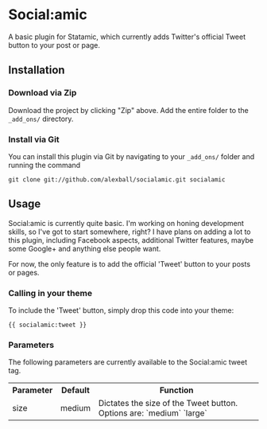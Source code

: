 Social:amic
===========

A basic plugin for Statamic, which currently adds Twitter's official Tweet button to your post or page.

Installation
------------

### Download via Zip ###
Download the project by clicking "Zip" above. Add the entire folder to the `_add_ons/` directory.

### Install via Git ###
You can install this plugin via Git by navigating to your `_add_ons/` folder and running the command

	git clone git://github.com/alexball/socialamic.git socialamic
	
Usage
-----

Social:amic is currently quite basic. I'm working on honing development skills, so I've got to start somewhere, right? I have plans on adding a lot to this plugin, including Facebook aspects, additional Twitter features, maybe some Google+ and anything else people want.

For now, the only feature is to add the official 'Tweet' button to your posts or pages.

### Calling in your theme ###

To include the 'Tweet' button, simply drop this code into your theme:

	{{ socialamic:tweet }}
	
### Parameters ###

The following parameters are currently available to the Social:amic tweet tag.

<table>
	<tr>
		<th>Parameter</th>
		<th>Default</th>
		<th>Function</th>
	</tr>
	<tr>
		<td>
				size
		</td>
		<td>medium</td>
		<td>Dictates the size of the Tweet button. Options are:
			`medium`
			`large`
		</td>
	</tr>
</table>